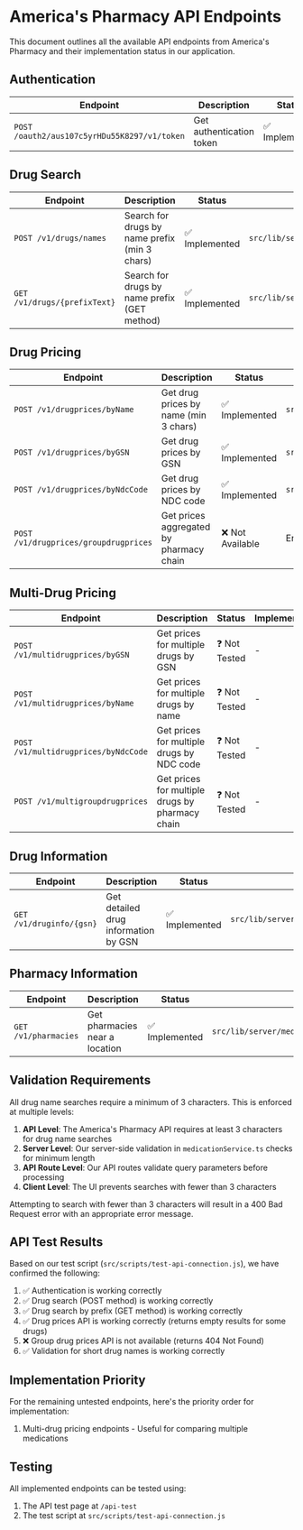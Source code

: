 # America's Pharmacy API Endpoints

This document outlines all the available API endpoints from America's Pharmacy and their implementation status in our application.

## Authentication

| Endpoint | Description | Status | Implementation |
|----------|-------------|--------|---------------|
| `POST /oauth2/aus107c5yrHDu55K8297/v1/token` | Get authentication token | ✅ Implemented | `src/lib/server/auth.ts` |

## Drug Search

| Endpoint | Description | Status | Implementation |
|----------|-------------|--------|---------------|
| `POST /v1/drugs/names` | Search for drugs by name prefix (min 3 chars) | ✅ Implemented | `src/lib/server/medicationService.ts:searchDrugs()` |
| `GET /v1/drugs/{prefixText}` | Search for drugs by name prefix (GET method) | ✅ Implemented | `src/lib/server/medicationService.ts:searchDrugsByPrefix()` |

## Drug Pricing

| Endpoint | Description | Status | Implementation |
|----------|-------------|--------|---------------|
| `POST /v1/drugprices/byName` | Get drug prices by name (min 3 chars) | ✅ Implemented | `src/lib/server/medicationService.ts:getDrugPrices()` |
| `POST /v1/drugprices/byGSN` | Get drug prices by GSN | ✅ Implemented | `src/lib/server/medicationService.ts:getDrugPrices()` |
| `POST /v1/drugprices/byNdcCode` | Get drug prices by NDC code | ✅ Implemented | `src/lib/server/medicationService.ts:getDrugPrices()` |
| `POST /v1/drugprices/groupdrugprices` | Get prices aggregated by pharmacy chain | ❌ Not Available | Endpoint returns 404 Not Found |

## Multi-Drug Pricing

| Endpoint | Description | Status | Implementation |
|----------|-------------|--------|---------------|
| `POST /v1/multidrugprices/byGSN` | Get prices for multiple drugs by GSN | ❓ Not Tested | - |
| `POST /v1/multidrugprices/byName` | Get prices for multiple drugs by name | ❓ Not Tested | - |
| `POST /v1/multidrugprices/byNdcCode` | Get prices for multiple drugs by NDC code | ❓ Not Tested | - |
| `POST /v1/multigroupdrugprices` | Get prices for multiple drugs by pharmacy chain | ❓ Not Tested | - |

## Drug Information

| Endpoint | Description | Status | Implementation |
|----------|-------------|--------|---------------|
| `GET /v1/druginfo/{gsn}` | Get detailed drug information by GSN | ✅ Implemented | `src/lib/server/medicationService.ts:getDetailedDrugInfo()` |

## Pharmacy Information

| Endpoint | Description | Status | Implementation |
|----------|-------------|--------|---------------|
| `GET /v1/pharmacies` | Get pharmacies near a location | ✅ Implemented | `src/lib/server/medicationService.ts:getPharmacies()` |

## Validation Requirements

All drug name searches require a minimum of 3 characters. This is enforced at multiple levels:

1. **API Level**: The America's Pharmacy API requires at least 3 characters for drug name searches
2. **Server Level**: Our server-side validation in `medicationService.ts` checks for minimum length
3. **API Route Level**: Our API routes validate query parameters before processing
4. **Client Level**: The UI prevents searches with fewer than 3 characters

Attempting to search with fewer than 3 characters will result in a 400 Bad Request error with an appropriate error message.

## API Test Results

Based on our test script (`src/scripts/test-api-connection.js`), we have confirmed the following:

1. ✅ Authentication is working correctly
2. ✅ Drug search (POST method) is working correctly
3. ✅ Drug search by prefix (GET method) is working correctly
4. ✅ Drug prices API is working correctly (returns empty results for some drugs)
5. ❌ Group drug prices API is not available (returns 404 Not Found)
6. ✅ Validation for short drug names is working correctly

## Implementation Priority

For the remaining untested endpoints, here's the priority order for implementation:

1. Multi-drug pricing endpoints - Useful for comparing multiple medications

## Testing

All implemented endpoints can be tested using:

1. The API test page at `/api-test`
2. The test script at `src/scripts/test-api-connection.js` 